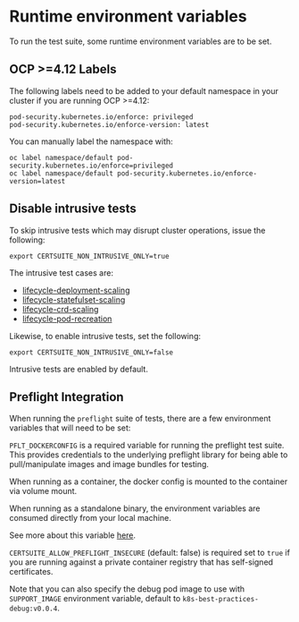 <!-- markdownlint-disable line-length no-bare-urls -->
# Runtime environment variables

To run the test suite, some runtime environment variables are to be set.

## OCP >=4.12 Labels

The following labels need to be added to your default namespace in your cluster
if you are running OCP >=4.12:

```shell
pod-security.kubernetes.io/enforce: privileged
pod-security.kubernetes.io/enforce-version: latest
```

You can manually label the namespace with:

```shell
oc label namespace/default pod-security.kubernetes.io/enforce=privileged
oc label namespace/default pod-security.kubernetes.io/enforce-version=latest
```

## Disable intrusive tests

To skip intrusive tests which may disrupt cluster operations, issue the
following:

```shell
export CERTSUITE_NON_INTRUSIVE_ONLY=true
```

The intrusive test cases are:

- [lifecycle-deployment-scaling](https://github.com/test-network-function/cnf-certification-test/blob/main/CATALOG.md#lifecycle-deployment-scaling)
- [lifecycle-statefulset-scaling](https://github.com/test-network-function/cnf-certification-test/blob/main/CATALOG.md#lifecycle-statefulset-scaling)
- [lifecycle-crd-scaling](https://github.com/test-network-function/cnf-certification-test/blob/main/CATALOG.md#lifecycle-crd-scaling)
- [lifecycle-pod-recreation](https://github.com/test-network-function/cnf-certification-test/blob/main/CATALOG.md#lifecycle-pod-recreation)

Likewise, to enable intrusive tests, set the following:

```shell
export CERTSUITE_NON_INTRUSIVE_ONLY=false
```

Intrusive tests are enabled by default.

## Preflight Integration

When running the `preflight` suite of tests, there are a few environment variables that
will need to be set:

`PFLT_DOCKERCONFIG` is a required variable for running the preflight test suite. This
provides credentials to the underlying preflight library for being able to pull/manipulate
images and image bundles for testing.

When running as a container, the docker config is mounted to the container via volume mount.

When running as a standalone binary, the environment variables are consumed directly from your local machine.

See more about this variable [here](https://github.com/redhat-openshift-ecosystem/openshift-preflight/blob/main/docs/CONFIG.md).

`CERTSUITE_ALLOW_PREFLIGHT_INSECURE` (default: false) is required set to `true` if you are running
against a private container registry that has self-signed certificates.

Note that you can also specify the debug pod image to use with `SUPPORT_IMAGE`
environment variable, default to `k8s-best-practices-debug:v0.0.4`.
